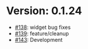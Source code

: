 # Version: 0.1.24

* [#138](https://github.com/ConductionNL/zaakafhandelapp/pull/138): widget bug fixes
* [#139](https://github.com/ConductionNL/zaakafhandelapp/pull/139): feature/cleanup
* [#143](https://github.com/ConductionNL/zaakafhandelapp/pull/143): Development

